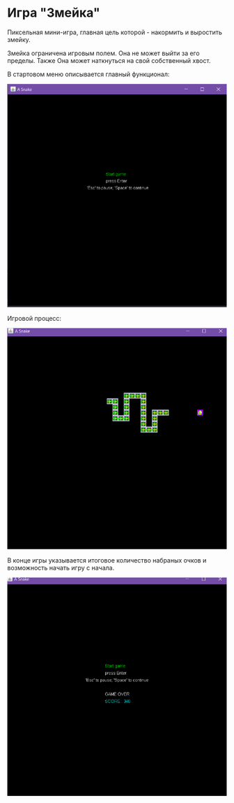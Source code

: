 # Игра "Змейка"

Пиксельная мини-игра, главная цель которой - накормить и выростить змейку.

Змейка ограничена игровым полем. Она не может выйти за его пределы. Также Она может наткнуться на свой собственный хвост.

В стартовом меню описывается главный функционал: 

![Иллюстрация к проекту1](https://github.com/LeonVald/Project-Snake/blob/main/Pictures/StartMenu.PNG)

Игровой процесс:

![Иллюстрация к проекту2](https://github.com/LeonVald/Project-Snake/blob/main/Pictures/Game.png)



В конце игры указывается итоговое количество набраных очков и возможность начать игру с начала.

![Иллюстрация к проекту3](https://github.com/LeonVald/Project-Snake/blob/main/Pictures/GameOver.png)
